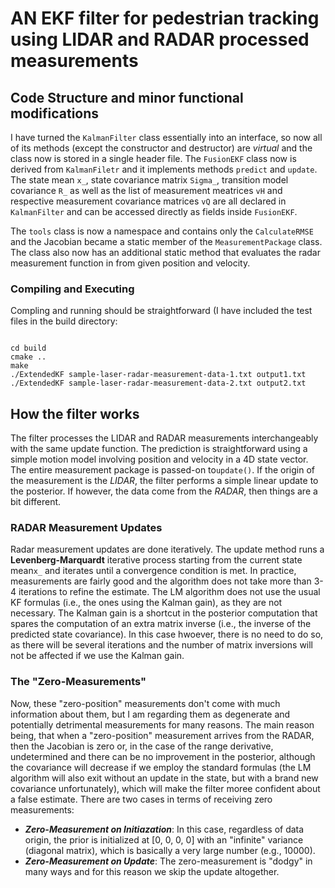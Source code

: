# AN EKF filter for pedestrian tracking using LIDAR and RADAR processed measurements

## Code Structure and minor functional modifications
I have turned the `KalmanFilter` class essentially into an interface, so now all of its methods (except the constructor and destructor) are _virtual_ and the class now is stored in a single header file. The `FusionEKF` class now is derived from `KalmanFiletr` and it implements methods `predict` and `update`. The state mean `x_`, state covariance matrix `Sigma_`, transition model covariance `R_` as well as the list of measurement meatrices `vH` and respective measurement covariance matrices `vQ` are all declared in `KalmanFilter` and can be accessed directly as fields inside `FusionEKF`.

The `tools` class is now a namespace and contains only the `CalculateRMSE` and the Jacobian became a static member of the `MeasurementPackage` class. The class also now has an additional static method that evaluates the radar measurement function in from given position and velocity.
### Compiling and Executing
Compling and running should be straightforward (I have included the test files in the build directory:
```

cd build
cmake ..
make
./ExtendedKF sample-laser-radar-measurement-data-1.txt output1.txt
./ExtendedKF sample-laser-radar-measurement-data-2.txt output2.txt
```
## How the filter works
The filter processes the LIDAR and RADAR measurements interchangeably with the same update function. The prediction is straightforward using a simple motion model involving position and velocity in a 4D state vector. The entire measurement package is passed-on to`update()`. If the origin of the measurement is the _LIDAR_, the filter performs a simple linear update to the posterior. If however, the data come from the _RADAR_, then things are a bit different.
### RADAR Measurement Updates
Radar measurement updates are done iteratively. The update method runs a **Levenberg-Marquardt** iterative process starting from the current state mean`x_` and iterates until a convergence condition is met. In practice, measurements are fairly good and the algorithm does not take more than 3-4 iterations to refine the estimate. The LM algorithm does not use the usual KF formulas (i.e., the ones using the Kalman gain), as they are not necessary. The Kalman gain is a shortcut in the posterior computation that spares the computation of an extra matrix inverse (i.e., the inverse of the predicted state covariance). In this case hwoever, there is no need to do so, as there will be several iterations and the number of matrix inversions will not be affected if we use the Kalman gain.
### The "Zero-Measurements"
Now, these "zero-position" measurements don't come with much information about them, but I am regarding them as degenerate and potentially detrimental measurements for many reasons. The main reason being, that when a "zero-position" measurement arrives from the RADAR, then the Jacobian is zero or, in the case of the range derivative, undetermined and there can be no improvement in the posterior, although the covariance will decrease if we employ the standard formulas (the LM algorithm will also exit without an update in the state, but with a brand new covariance unfortunately), which will make the filter moree confident about a false estimate. There are two cases in terms of receiving zero measurements:

* ___Zero-Measurement on Initiazation___: In this case, regardless of data origin, the prior is initialized at [0, 0, 0, 0] with an "infinite" variance (diagonal matrix), which is basically a very large number (e.g., 10000). 
* ___Zero-Measurement on Update___: The zero-measurement is "dodgy" in many ways and for this reason we skip the update altogether. 
